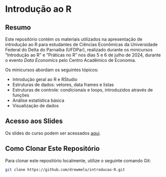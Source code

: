 Introdução ao R
================

## Resumo

Este repositório contém os materiais utilizados na apresentação de
introdução ao R para estudantes de Ciências Econômicas da Universidade
Federal do Delta do Parnaíba (UFDPar), realizado durante os minicursos
“Introdução ao R” e “Práticas no R” nos dias 5 e 6 de julho de 2024,
durante o evento *Data Economics* pelo Centro Acadêmico de Economia.

Os minicursos abordam os seguintes tópicos:

- Introdução geral ao R e RStudio
- Estruturas de dados: vetores, data frames e listas
- Estruturas de controle: condicionais e loops, introduzidos através de
  funções
- Análise estatística básica
- Visualização de dados

## Acesso aos Slides

Os slides do curso podem ser acessados
[aqui](https://drewmelo.github.io/introducao-R/#/title-slide).

## Como Clonar Este Repositório

Para clonar este repositório localmente, utilize o seguinte comando Git:

``` sh
git clone https://github.com/drewmelo/introducao-R.git
```
